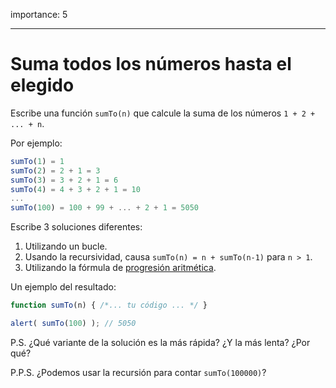 importance: 5

---

# Suma todos los números hasta el elegido

Escribe una función `sumTo(n)` que calcule la suma de los números `1 + 2 + ... + n`.

Por ejemplo:

```js no-beautify
sumTo(1) = 1
sumTo(2) = 2 + 1 = 3
sumTo(3) = 3 + 2 + 1 = 6
sumTo(4) = 4 + 3 + 2 + 1 = 10
...
sumTo(100) = 100 + 99 + ... + 2 + 1 = 5050
```

Escribe 3 soluciones diferentes:

1. Utilizando un bucle.
2. Usando la recursividad, causa `sumTo(n) = n + sumTo(n-1)` para `n > 1`.
3. Utilizando la fórmula de [progresión aritmética](https://es.wikipedia.org/wiki/Progresi%C3%B3n_aritm%C3%A9tica).

Un ejemplo del resultado:

```js
function sumTo(n) { /*... tu código ... */ }

alert( sumTo(100) ); // 5050
```

P.S. ¿Qué variante de la solución es la más rápida? ¿Y la más lenta? ¿Por qué?

P.P.S. ¿Podemos usar la recursión para contar `sumTo(100000)`?
